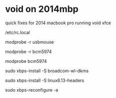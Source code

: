# void on 2014mbp
 quick fixes for 2014 macbook pro running void xfce

/etc/rc.local

modprobe -r usbmouse

modprobe -r bcm5974

modprobe bcm5974


sudo xbps-install -S broadcom-wl-dkms

sudo xbps-install -S linux6.13-headers

sudo xbps-reconfigure -a